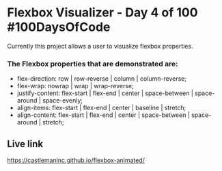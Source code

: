 # Flexbox Visualizer - Day 4 of 100 #100DaysOfCode
Currently this project allows a user to visualize flexbox properties.  

### The Flexbox properties that are demonstrated are:

- flex-direction: row | row-reverse | column | column-reverse;
- flex-wrap: nowrap | wrap | wrap-reverse;
- justify-content: flex-start | flex-end | center | space-between | space-around | space-evenly; 
- align-items: flex-start | flex-end | center | baseline | stretch;
- align-content: flex-start | flex-end | center | space-between | space-around | stretch;

## Live link
https://castlemaninc.github.io/flexbox-animated/



